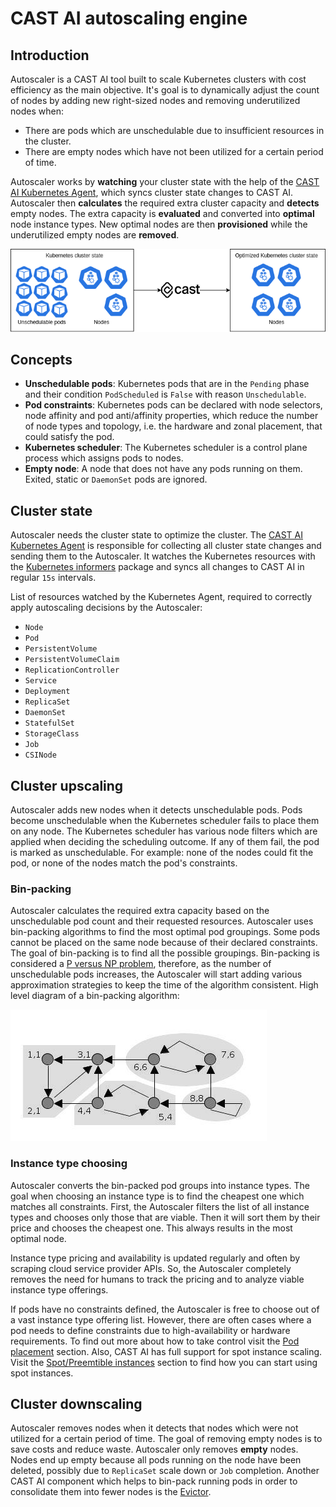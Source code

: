 # CAST AI autoscaling engine

## Introduction

Autoscaler is a CAST AI tool built to scale Kubernetes clusters with cost efficiency as the main objective. It's goal is to dynamically adjust the count of nodes by adding new right-sized nodes and removing underutilized nodes when:

* There are pods which are unschedulable due to insufficient resources in the cluster.
* There are empty nodes which have not been utilized for a certain period of time.

Autoscaler works by **watching** your cluster state with the help of the [CAST AI Kubernetes Agent](https://github.com/castai/k8s-agent), which syncs cluster state changes to CAST AI. Autoscaler then **calculates** the required extra cluster capacity and **detects** empty nodes. The extra capacity is **evaluated** and converted into **optimal** node instance types. New optimal nodes are then **provisioned** while the underutilized empty nodes are **removed**.

![autoscaler](images/autoscaler-high-level.png)

## Concepts

* **Unschedulable pods**: Kubernetes pods that are in the `Pending` phase and their condition `PodScheduled` is `False` with reason `Unschedulable`.
* **Pod constraints**: Kubernetes pods can be declared with node selectors, node affinity and pod anti/affinity properties, which reduce the number of node types and topology, i.e. the hardware and zonal placement, that could satisfy the pod.
* **Kubernetes scheduler**: The Kubernetes scheduler is a control plane process which assigns pods to nodes.
* **Empty node**: A node that does not have any pods running on them. Exited, static or `DaemonSet` pods are ignored.

## Cluster state

Autoscaler needs the cluster state to optimize the cluster. The [CAST AI Kubernetes Agent](https://github.com/castai/k8s-agent) is responsible for collecting all cluster state changes and sending them to the Autoscaler. It watches the Kubernetes resources with the [Kubernetes informers](https://pkg.go.dev/k8s.io/client-go/informers) package and syncs all changes to CAST AI in regular `15s` intervals.

List of resources watched by the Kubernetes Agent, required to correctly apply autoscaling decisions by the Autoscaler:

* `Node`
* `Pod`
* `PersistentVolume`
* `PersistentVolumeClaim`
* `ReplicationController`
* `Service`
* `Deployment`
* `ReplicaSet`
* `DaemonSet`
* `StatefulSet`
* `StorageClass`
* `Job`
* `CSINode`

## Cluster upscaling

Autoscaler adds new nodes when it detects unschedulable pods. Pods become unschedulable when the Kubernetes scheduler fails to place them on any node. The Kubernetes scheduler has various node filters which are applied when deciding the scheduling outcome. If any of them fail, the pod is marked as unschedulable. For example: none of the nodes could fit the pod, or none of the nodes match the pod's constraints.

### Bin-packing

Autoscaler calculates the required extra capacity based on the unschedulable pod count and their requested resources. Autoscaler uses bin-packing algorithms to find the most optimal pod groupings. Some pods cannot be placed on the same node because of their declared constraints. The goal of bin-packing is to find all the possible groupings. Bin-packing is considered a [P versus NP problem](https://en.wikipedia.org/wiki/P_versus_NP_problem), therefore, as the number of unschedulable pods increases, the Autoscaler will start adding various approximation strategies to keep the time of the algorithm consistent. High level diagram of a bin-packing algorithm:

![tarjans-algorithm-animation](images/tarjans-algorithm-animation.gif)

### Instance type choosing

Autoscaler converts the bin-packed pod groups into instance types. The goal when choosing an instance type is to find the cheapest one which matches all constraints. First, the Autoscaler filters the list of all instance types and chooses only those that are viable. Then it will sort them by their price and chooses the cheapest one. This always results in the most optimal node.

Instance type pricing and availability is updated regularly and often by scraping cloud service provider APIs. So, the Autoscaler completely removes the need for humans to track the pricing and to analyze viable instance type offerings.

If pods have no constraints defined, the Autoscaler is free to choose out of a vast instance type offering list. However, there are often cases where a pod needs to define constraints due to high-availability or hardware requirements. To find out more about how to take control visit the [Pod placement](../../guides/pod-pinning.md) section. Also, CAST AI has full support for spot instance scaling. Visit the [Spot/Preemtible instances](../../guides/autoscaling-policies.md#spotpreemptive-instances-policy) section to find how you can start using spot instances.

## Cluster downscaling

Autoscaler removes nodes when it detects that nodes which were not utilized for a certain period of time. The goal of removing empty nodes is to save costs and reduce waste. Autoscaler only removes **empty** nodes. Nodes end up empty because all pods running on the node have been deleted, possibly due to `ReplicaSet` scale down or `Job` completion. Another CAST AI component which helps to bin-pack running pods in order to consolidate them into fewer nodes is the [Evictor](../../guides/evictor.md).
